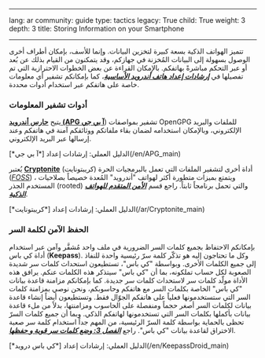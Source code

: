 

---

lang: ar
community: guide
type: tactics
legacy: True
child: True
weight: 3
depth: 3
title: Storing Information on your Smartphone

---

تتميز الهواتف الذكية بسعة كبيرة لتخزين البيانات. وإنما للأسف، بإمكان أطراف أخرى الوصول بسهولة إلى البيانات المُخزنة في جهازكم، وقد يتمكنون من القيام بذلك عن بُعد أو عبر التحكم مباشرةً بهاتفكم. بالإمكان القراءة عن بعض الخطوات الاحترازية التي تم تفصيلها في  [***إرشادات إعداد هاتف أندرويد الأساسية***](/en/android_basic)، كما بإمكانكم تشفير أي معلومات خاصة على هاتفكم عبر استخدام أدوات محددة.

### أدوات تشفير المعلومات ###
يتيح [**حارس أندرويد (APG آ بي جي**](/en/APG_main)) تشفير بمواصفات OpenGPG للملفات والبريد الإلكتروني، وبالإمكان استخدامه لضمان بقاء ملفاتكم ووثائقكم آمنة في هاتفكم وعند إرسالها عبر البريد الإلكتروني.

<div class=getstarted markdown=1>
الدليل العملي: إرشادات إعداد [*آ بي جي*](/en/APG_main)
</div>
  
يُعتبر [**Cryptonite**](https://code.google.com/p/cryptonite) (كريبتونايت) أداة أخرى لتشفير الملفات التي تعمل بالبرمجيات الحرة  ([*FOSS*](/ar/Glossary#FOSS)) ، ويتمتع بميزات متطورة أكثر لهواتف "أندرويد" المُعدة خصيصاً بصلاحيات المستخدم الجذر (rooted) والتي تحمل برنامجاً ثابتاً. راجع قسم  [***الأمن المتقدم للهواتف الذكية***](/ar/chapter_11_7).

<div class=getstarted markdown=1>
الدليل العملي: إرشادات إعداد [*كريبتونايت*](/ar/Cryptonite_main)
</div>	

### الحفظ الآمن لكلمة السر ###
بإمكانكم الاحتفاظ بجميع كلمات السر الضرورية في ملف واحد مُشفَّر وآمن عبر استخدام أداة كي باس (**Keepass**). وكل ما تحتاجون إليه هو تذكّر كلمة سرّ رئيسية واحدة للنفاذ إلى جميع الكلمات الأخرى. وبواسطة "كي باس"، تستطيعون استحداث كلمات سر شديدة الصعوبة لكل حساب تملكونه، بما أن "كي باس" سيتذكر هذه الكلمات عنكم. يرافق هذه الأداة مولّد كلمات سر لاستحداث كلمات سر جديدة. كما بإمكانكم مزامنة قاعدة بيانات "كي باس" الخاصة بكلمات السر مع هاتفكم وحاسوبكم، ونحن نوصي بمزامنة كلمات السر التي ستستخدمونها فعلياً على هاتفكم الجوّال فقط. وتستطيعون أيضاً إنشاء قاعدة بيانات لكلمات السر أصغر حجماً ومنفصلة على الحاسوب ومزامنتها، بدلاً من ملء قاعدة بيانات بأكملها بكلمات السر التي تستخدمونها لهاتفكم الذكي. وبما أن جميع كلمات السرّ تحظى بالحماية بواسطة كلمة السرّ الرئيسية، من المهم جداً استخدام كلمة سر صعبة الاختراق لقاعدة بيانات "كي باس". راجع  [***الفصل 3: وضع كلمات سر قوية و حفظها***](/ar/chapter_03).  

<div class=getstarted markdown=1>
الدليل العملي: إرشادات إعداد [*كي باس درويد*](/en/KeepassDroid_main)
</div>


